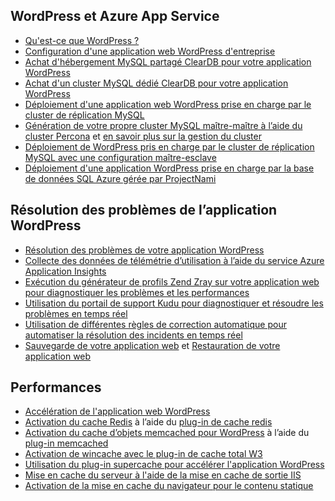 ## <a name="wordpress-and-azure-app-service"></a>WordPress et Azure App Service
* [Qu'est-ce que WordPress ?](https://wordpress.org/)
* [Configuration d'une application web WordPress d'entreprise](../articles/app-service-web/web-sites-php-enterprise-wordpress.md)
* [Achat d'hébergement MySQL partagé ClearDB pour votre application WordPress](http://blog.syntaxc4.net/post/2012/12/03/provisioning-a-mysql-database-from-the-windows-azure-store.aspx)
* [Achat d'un cluster MySQL dédié ClearDB pour votre application WordPress ](https://azure.microsoft.com/blog/announcing-new-mysql-premium-tiers-from-cleardb/)
* [Déploiement d'une application web WordPress prise en charge par le cluster de réplication MySQL](/documentation/templates/wordpress-mysql-replication/)
* [Génération de votre propre cluster MySQL maître-maître à l’aide du cluster Percona](/documentation/templates/mysql-ha-pxc/) et [en savoir plus sur la gestion du cluster](https://github.com/fanjeffrey/axiom.articles/tree/master/pxc)
* [Déploiement de WordPress pris en charge par le cluster de réplication MySQL avec une configuration maître-esclave](/documentation/templates/mysql-replication/)
* [Déploiement d'une application WordPress prise en charge par la base de données SQL Azure gérée par ProjectNami](https://azuremarketplace.microsoft.com/en-us/marketplace/apps/ProjectNami.ProjectNami?tab=Overview)

## <a name="troubleshooting-wordpress-application"></a>Résolution des problèmes de l’application WordPress
* [Résolution des problèmes de votre application WordPress](https://sunithamk.wordpress.com/2014/09/04/wordpress-troubleshooting-techniques-on-azure-websites/)
* [Collecte des données de télémétrie d’utilisation à l’aide du service Azure Application Insights](https://azure.microsoft.com/blog/usage-analytics-for-wordpress-with-azure-app-insights/)
* [Exécution du générateur de profils Zend Zray sur votre application web pour diagnostiquer les problèmes et les performances](https://sunithamk.wordpress.com/2015/08/04/profiling-php-application-on-azure-web-apps/)
* [Utilisation du portail de support Kudu pour diagnostiquer et résoudre les problèmes en temps réel](https://sunithamk.wordpress.com/2015/11/04/diagnose-and-mitigate-issues-with-azure-web-apps-support-portal/)
* [Utilisation de différentes règles de correction automatique pour automatiser la résolution des incidents en temps réel](http://microsoftazurewebsitescheatsheet.info/#auto-heal)
* [Sauvegarde de votre application web](../articles/app-service-web/web-sites-backup.md) et [Restauration de votre application web](../articles/app-service-web/web-sites-restore.md)

## <a name="performance"></a>Performances
* [Accélération de l'application web WordPress](https://sunithamk.wordpress.com/2014/08/01/10-ways-to-speed-up-your-wordpress-site-on-azure-websites/)
* [Activation du cache Redis](../articles/redis-cache/cache-dotnet-how-to-use-azure-redis-cache.md) à l’aide du [plug-in de cache redis](https://wordpress.org/plugins/wp-redis/)
* [Activation du cache d’objets memcached pour WordPress](../articles/app-service-web/web-sites-connect-to-redis-using-memcache-protocol.md) à l’aide du [plug-in memcached](https://wordpress.org/plugins/memcached/)
* [Activation de wincache avec le plug-in de cache total W3](https://wordpress.org/plugins/w3-total-cache/)
* [Utilisation du plug-in supercache pour accélérer l'application WordPress](http://ruslany.net/2008/12/speed-up-wordpress-on-iis-70/)
* [Mise en cache du serveur à l'aide de la mise en cache de sortie IIS](http://blogs.msdn.com/b/brian_swan/archive/2011/06/08/performance-tuning-php-apps-on-windows-iis-with-output-caching.aspx)
* [Activation de la mise en cache du navigateur pour le contenu statique](http://www.iis.net/configreference/system.webserver/staticcontent)

